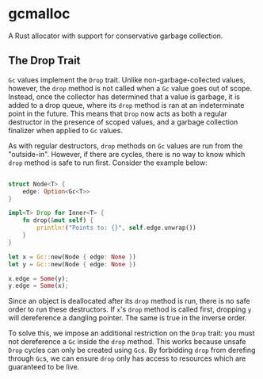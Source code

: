# gcmalloc

A Rust allocator with support for conservative garbage collection.

## The Drop Trait

`Gc` values implement the `Drop` trait. Unlike non-garbage-collected values,
however, the `drop` method is not called when a `Gc` value goes out of scope.
Instead, once the collector has determined that a value is garbage, it is added
to a drop queue, where its `drop` method is ran at an indeterminate point in the
future. This means that `Drop` now acts as both a regular destructor in the
presence of scoped values, and a garbage collection finalizer when applied to
`Gc` values.

As with regular destructors, `drop` methods on `Gc` values are run from the
"outside-in". However, if there are cycles, there is no way to know which `drop`
method is safe to run first. Consider the example below:

```rust

struct Node<T> {
    edge: Option<Gc<T>>
}

impl<T> Drop for Inner<T> {
    fn drop(&mut self) {
        println!("Points to: {}", self.edge.unwrap())
    }
}

let x = Gc::new(Node { edge: None })
let y = Gc::new(Node { edge: None })

x.edge = Some(y);
y.edge = Some(x);

```

Since an object is deallocated after its `drop` method is run, there is no safe
order to run these destructors. If `x`'s `drop` method is called first, dropping
`y` will dereference a dangling pointer. The same is true in the inverse order.

To solve this, we impose an additional restriction on the `Drop` trait: you must
not dereference a `Gc` inside the `drop` method. This works because unsafe
`Drop` cycles can only be created using `Gc`s. By forbidding `drop` from
derefing through `Gc`s, we can ensure `drop` only has access to resources which
are guaranteed to be live.
